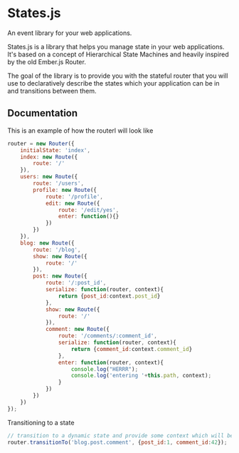 States.js
=========

An event library for your web applications.

States.js is a library that helps you manage state in your web applications. It's based on a concept of Hierarchical State Machines and heavily inspired by the old Ember.js Router.

The goal of the library is to provide you with the stateful router that you will use to declaratively describe the states which your application can be in and transitions between them.


Documentation
-------------

This is an example of how the routerl will look like

```javascript
router = new Router({
    initialState: 'index',
    index: new Route({
        route: '/'
    }),
    users: new Route({
        route: '/users',
        profile: new Route({
            route: '/profile',
            edit: new Route({
                route: '/edit/yes',
                enter: function(){}
            })
        })
    }),
    blog: new Route({
        route: '/blog',
        show: new Route({
            route: '/'
        }),
        post: new Route({
            route: '/:post_id',
            serialize: function(router, context){
                return {post_id:context.post_id}
            },
            show: new Route({
                route: '/'
            }),
            comment: new Route({
                route: '/comments/:comment_id',
                serialize: function(router, context){
                    return {comment_id:context.comment_id}
                },
                enter: function(router, context){
                    console.log("HERRR");
                    console.log('entering '+this.path, context);
                }
            })
        })
    })
});
```

Transitioning to a state

```javascript
// transition to a dynamic state and provide some context which will be used to build urls
router.transitionTo('blog.post.comment', {post_id:1, comment_id:42});
```
